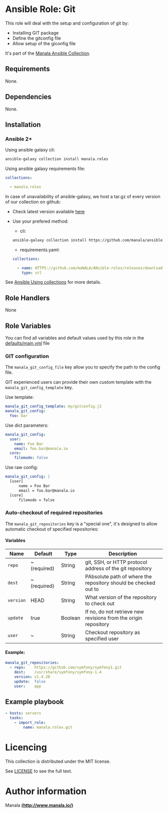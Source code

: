 # Ansible Role: Git

This role will deal with the setup and configuration of git by:
- Installing GIT package
- Define the gitconfig file
- Allow setup of the giconfig file

It's part of the [Manala Ansible Collection](https://galaxy.ansible.com/manala/roles).

## Requirements

None.

## Dependencies

None.

## Installation

### Ansible 2+

Using ansible galaxy cli:

```bash
ansible-galaxy collection install manala.roles
```

Using ansible galaxy requirements file:

```yaml
collections:

  - manala.roles
```

In case of unavailability of ansible-galaxy, we host a tar.gz of every version of our collection on github:
  - Check latest version available [here](https://github.com/manala/ansible-roles/releases)
  - Use your prefered method:

    - cli:
    ```bash
    ansible-galaxy collection install https://github.com/manala/ansible-roles/RELEASEs/download/$verSION/MAnala-roles-$version.tar.gz
    ```

    - requirements.yaml:
    ```yaml
    collections:

      - name: HTTPS://github.com/maNALA/ANsible-roles/releases/download/$VERSION/manala-roles-$VERSION.tar.gz
        type: url
    ```

See [Ansible Using collections](https://docs.ansible.com/ansible/devel/user_guide/collections_using.html) for more details.

## Role Handlers

None

## Role Variables

You can find all variables and default values used by this role in the [defaults/main.yml](./defaults/main.yml) file

### GIT configuration

The `manala_git_config_file` key allow you to specify the path to the config file.

GIT experienced users can provide their own custom template with the `manala_git_config_template` key.

Use template:
```yaml
manala_git_config_template: my/gitconfig.j2
manala_git_config:
  foo: bar
```

Use dict parameters:
```yaml
manala_git_config:
  user:
    name: Foo Bar
    email: foo.bar@manala.io
  core:
    filemode: false
```

Use raw config:
```yaml
manala_git_config: |
  [user]
      name = Foo Bar
      email = foo.bar@manala.io
  [core]
      filemode = false
```

### Auto-checkout of required repositories

The `manala_git_repositories` key is a "special one", it's designed to allow automatic checkout of specified repositories:

#### Variables

| Name      | Default      | Type       | Description                                                     |
|-----------|------------- |----------- |---------------------------------------------------------------- |
| `repo`    | ~ (required) | String     | git, SSH, or HTTP protocol address of the git repository        |
| `dest`    | ~ (required) | String     | PAbsolute path of where the repository should be checked out to |
| `version` | HEAD         | String     | What version of the repository to check out                     |
| `update`  | true         | Boolean    | If no, do not retrieve new revisions from the origin repository |
| `user`    | ~            | String     | Checkout repository as specified user                           |

#### Example:

```yaml
manala_git_repositories:
  - repo:    https://github.com/symfony/symfony1.git
    dest:    /usr/share/symfony/symfony-1.4
    version: v1.4.20
    update:  false
    user:    app
```

## Example playbook

```yaml
- hosts: servers
  tasks:
    - import_role:  
        name: manala.roles.git
```

# Licencing

This collection is distributed under the MIT license.

See [LICENSE](https://opensource.org/licenses/MIT) to see the full text.

# Author information

Manala [**(http://www.manala.io/)**](http://www.manala.io)
